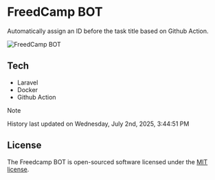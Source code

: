 # FreedCamp BOT

Automatically assign an ID before the task title based on Github Action.

![FreedCamp BOT](https://repository-images.githubusercontent.com/737932867/7d34798b-2680-471c-b089-a78a718d3d6a)

## Tech

- Laravel
- Docker
- Github Action

> [!NOTE]  
> History last updated on Wednesday, July 2nd, 2025, 3:44:51 PM

## License

The Freedcamp BOT is open-sourced software licensed under the [MIT license](https://opensource.org/licenses/MIT).
